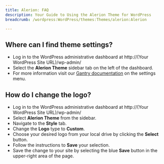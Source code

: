 ```yaml
---
title: Alerion: FAQ
description: Your Guide to Using the Alerion Theme for WordPress
breadcrumb: /wordpress:WordPress/themes:Themes/alerion:Alerion

---
```


Where can I find theme settings?
-----

* Log in to the WordPress administrative dashboard at http://(Your WordPress Site URL)/wp-admin/
* Select the **Alerion Theme** sidebar tab on the left of the dashboard.
* For more information visit our [Gantry documentation][gantry] on the settings menu.

How do I change the logo?
-----

* Log in to the WordPress administrative dashboard at http://(Your WordPress Site URL)/wp-admin/
* Select **Alerion Theme** from the sidebar.
* Navigate to the **Style** tab.
* Change the **Logo** type to **Custom**.
* Choose your desired logo from your local drive by clicking the **Select** button.
* Follow the instructions to **Save** your selection.
* Save the change to your site by selecting the blue **Save** button in the upper-right area of the page.

[gantry]: http://gantry-framework.org/documentation/wordpress/configure/